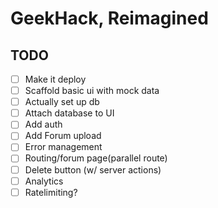 # GeekHack, Reimagined

## TODO

- [ ] Make it deploy
- [ ] Scaffold basic ui with mock data
- [ ] Actually set up db
- [ ] Attach database to UI
- [ ] Add auth
- [ ] Add Forum upload
- [ ] Error management
- [ ] Routing/forum page(parallel route)
- [ ] Delete button (w/ server actions)
- [ ] Analytics
- [ ] Ratelimiting?
